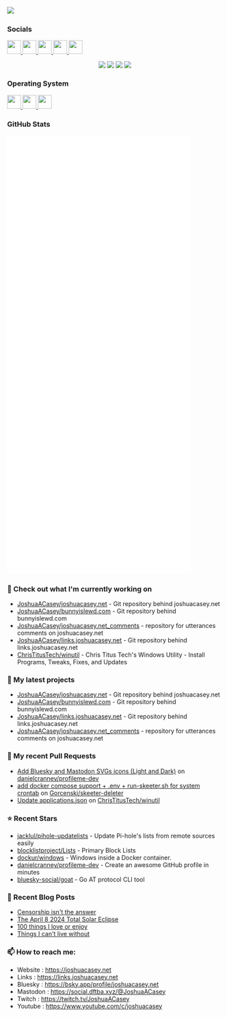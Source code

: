 

<a href="https://www.twitch.tv/JoshuaACasey" target="_blank" rel="noreferrer"><img
src="https://img.shields.io/twitch/status/JoshuaACasey?logo=twitchsx&style=for-the-badge&color=0891b2&labelColor=1c1917&label=TWITCH+STATUS" /></a>

### Socials
<p align="left">
<a href="https://joshuacasey.net/posts/index.xml" target="_blank" rel="noreferrer"> <picture> <source media="(prefers-color-scheme: dark)" srcset="https://raw.githubusercontent.com/danielcranney/readme-generator/main/public/icons/socials/rss-dark.svg" /> <source media="(prefers-color-scheme: light)" srcset="https://raw.githubusercontent.com/danielcranney/readme-generator/main/public/icons/socials/rss.svg" /> <img src="https://raw.githubusercontent.com/danielcranney/readme-generator/main/public/icons/socials/rss.svg" width="32" height="32" /> </picture> </a> 
<a href="https://www.github.com/JoshuaACasey" target="_blank" rel="noreferrer"> <picture> <source media="(prefers-color-scheme: dark)" srcset="https://raw.githubusercontent.com/danielcranney/readme-generator/main/public/icons/socials/github-dark.svg" /> <source media="(prefers-color-scheme: light)" srcset="https://raw.githubusercontent.com/danielcranney/readme-generator/main/public/icons/socials/github.svg" /> <img src="https://raw.githubusercontent.com/danielcranney/readme-generator/main/public/icons/socials/github.svg" width="32" height="32" /> </picture> </a>
<a href="https://www.linkedin.com/in/JoshuaACasey" target="_blank" rel="noreferrer"> <picture> <source media="(prefers-color-scheme: dark)" srcset="https://raw.githubusercontent.com/danielcranney/readme-generator/main/public/icons/socials/linkedin-dark.svg" /> <source media="(prefers-color-scheme: light)" srcset="https://raw.githubusercontent.com/danielcranney/readme-generator/main/public/icons/socials/linkedin.svg" /> <img src="https://raw.githubusercontent.com/danielcranney/readme-generator/main/public/icons/socials/linkedin.svg" width="32" height="32" /> </picture> </a>
<a href="https://www.twitch.tv/JoshuaACasey" target="_blank" rel="noreferrer"> <picture> <source media="(prefers-color-scheme: dark)" srcset="https://raw.githubusercontent.com/danielcranney/readme-generator/main/public/icons/socials/twitch-dark.svg" /> <source media="(prefers-color-scheme: light)" srcset="https://raw.githubusercontent.com/danielcranney/readme-generator/main/public/icons/socials/twitch.svg" /> <img src="https://raw.githubusercontent.com/danielcranney/readme-generator/main/public/icons/socials/twitch.svg" width="32" height="32" /> </picture> </a>
<a href="https://www.youtube.com/@JoshuaCasey" target="_blank" rel="noreferrer"> <picture> <source media="(prefers-color-scheme: dark)" srcset="https://raw.githubusercontent.com/danielcranney/readme-generator/main/public/icons/socials/youtube-dark.svg" /> <source media="(prefers-color-scheme: light)" srcset="https://raw.githubusercontent.com/danielcranney/readme-generator/main/public/icons/socials/youtube.svg" /> <img src="https://raw.githubusercontent.com/danielcranney/readme-generator/main/public/icons/socials/youtube.svg" width="32" height="32" /> </picture> </a>

</p>
<div align="center">
  <a href="https://bsky.app/profile/joshuacasey.net"><img src="https://img.shields.io/badge/Bluesky-0285FF.svg?style=for-the-badge&logo=Bluesky&logoColor=white" /></a>
  <a href="https://social.dftba.xyz/@JoshuaACasey"><img src="https://img.shields.io/badge/Mastodon-6364FF.svg?style=for-the-badge&logo=Mastodon&logoColor=white" /></a>
  <a href="https://discord.gg/38JUvfDpMt"><img src="https://img.shields.io/badge/Discord-5865F2.svg?style=for-the-badge&logo=Discord&logoColor=white" /></a>
  <a href="https://signal.me/#eu/pBm64iAenxD_oy1awnqwzFlJ_51Sc6eBzxabkrkur53LnpzjFbZLxp45YudATXT3"><img src="https://img.shields.io/badge/Signal-3B45FD.svg?style=for-the-badge&logo=Signal&logoColor=whit" /></a>

</div>

### Operating System

<a href="https://winutil.christitus.com/userguide/microwin/" target="_blank" rel="noreferrer"> <picture> <source media="(prefers-color-scheme: dark)" srcset="https://cdn.jsdelivr.net/gh/selfhst/icons/svg/microsoft-windows-light.svg" /> <source media="(prefers-color-scheme: light)" srcset="https://cdn.jsdelivr.net/gh/selfhst/icons/svg/microsoft-windows-dark.svg" /> <img src="https://cdn.jsdelivr.net/gh/selfhst/icons/svg/microsoft-windows.svg" width="32" height="32" /> </picture> </a>
<a href="https://cachyos.org" target="_blank" rel="noreferrer"> <picture> <source media="(prefers-color-scheme: dark)" srcset="https://cdn.jsdelivr.net/gh/selfhst/icons/svg/cachyos-light.svg" /> <source media="(prefers-color-scheme: light)" srcset="https://cdn.jsdelivr.net/gh/selfhst/icons/svg/cachyos-dark.svg" /> <img src="https://cdn.jsdelivr.net/gh/selfhst/icons/svg/cachyos.svg" width="32" height="32" /> </picture> </a>
<a href="https://www.debian.org/distrib/" target="_blank" rel="noreferrer"> <picture> <source media="(prefers-color-scheme: dark)" srcset="https://cdn.jsdelivr.net/gh/selfhst/icons/svg/debian-light.svg" /> <source media="(prefers-color-scheme: light)" srcset="https://cdn.jsdelivr.net/gh/selfhst/icons/svg/debian-dark.svg" /> <img src="https://cdn.jsdelivr.net/gh/selfhst/icons/svg/debian.svg" width="32" height="32" /> </picture> </a>

### GitHub Stats

<p align="left"><img src="/github-metrics.svg" alt="Metrics"></p>

### 👷 Check out what I'm currently working on

- [JoshuaACasey/joshuacasey.net](https://github.com/JoshuaACasey/joshuacasey.net) - Git repository behind joshuacasey.net
- [JoshuaACasey/bunnyislewd.com](https://github.com/JoshuaACasey/bunnyislewd.com) - Git repository behind bunnyislewd.com
- [JoshuaACasey/joshuacasey.net_comments](https://github.com/JoshuaACasey/joshuacasey.net_comments) - repository for utterances comments on joshuacasey.net
- [JoshuaACasey/links.joshuacasey.net](https://github.com/JoshuaACasey/links.joshuacasey.net) - Git repository behind links.joshuacasey.net
- [ChrisTitusTech/winutil](https://github.com/ChrisTitusTech/winutil) - Chris Titus Tech&#39;s Windows Utility - Install Programs, Tweaks, Fixes, and Updates
### 🌱 My latest projects

- [JoshuaACasey/joshuacasey.net](https://github.com/JoshuaACasey/joshuacasey.net) - Git repository behind joshuacasey.net
- [JoshuaACasey/bunnyislewd.com](https://github.com/JoshuaACasey/bunnyislewd.com) - Git repository behind bunnyislewd.com
- [JoshuaACasey/links.joshuacasey.net](https://github.com/JoshuaACasey/links.joshuacasey.net) - Git repository behind links.joshuacasey.net
- [JoshuaACasey/joshuacasey.net_comments](https://github.com/JoshuaACasey/joshuacasey.net_comments) - repository for utterances comments on joshuacasey.net
### 🔨 My recent Pull Requests

- [Add Bluesky and Mastodon SVGs icons (Light and Dark)](https://github.com/danielcranney/profileme-dev/pull/200) on [danielcranney/profileme-dev](https://github.com/danielcranney/profileme-dev)
- [add docker compose support &#43; .env &#43; run-skeeter.sh for system crontab](https://github.com/Gorcenski/skeeter-deleter/pull/12) on [Gorcenski/skeeter-deleter](https://github.com/Gorcenski/skeeter-deleter)
- [Update applications.json](https://github.com/ChrisTitusTech/winutil/pull/3405) on [ChrisTitusTech/winutil](https://github.com/ChrisTitusTech/winutil)
### ⭐ Recent Stars

- [jacklul/pihole-updatelists](https://github.com/jacklul/pihole-updatelists) - Update Pi-hole&#39;s lists from remote sources easily
- [blocklistproject/Lists](https://github.com/blocklistproject/Lists) - Primary Block Lists
- [dockur/windows](https://github.com/dockur/windows) - Windows inside a Docker container.
- [danielcranney/profileme-dev](https://github.com/danielcranney/profileme-dev) - Create an awesome GitHub profile in minutes
- [bluesky-social/goat](https://github.com/bluesky-social/goat) - Go AT protocol CLI tool
### 📰 Recent Blog Posts

- [Censorship isn&#39;t the answer](https://joshuacasey.net/posts/2025/july/censorship-isnt-the-answer/)
- [The April 8 2024 Total Solar Eclipse](https://joshuacasey.net/posts/2024/april/the-april-8-2024-total-solar-eclipse/)
- [100 things I love or enjoy](https://joshuacasey.net/posts/2023/june/100-things-i-love-or-enjoy/)
- [Things I can&#39;t live without](https://joshuacasey.net/posts/2022/june/things-i-cant-live-without/)
### 📫 How to reach me:
  - Website   : <https://joshuacasey.net>
  - Links     : <https://links.joshuacasey.net>
  - Bluesky   : <https://bsky.app/profile/joshuacasey.net>
  - Mastodon  : <https://social.dftba.xyz/@JoshuaACasey>
  - Twitch    : <https://twitch.tv/JoshuaACasey>
  - Youtube   : <https://www.youtube.com/c/joshuacasey>

